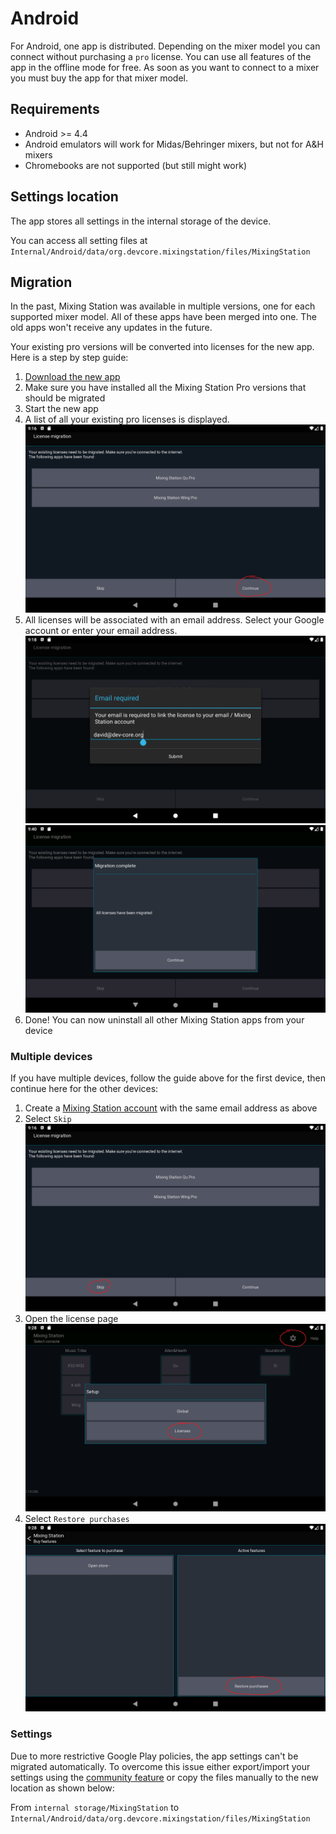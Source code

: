 # Android
For Android, one app is distributed. Depending on the mixer model you can connect without purchasing a `pro` license. 
You can use all features of the app in the offline mode for free. As soon as you want to connect to a mixer you must buy the app for that mixer model.


## Requirements
- Android >= 4.4
- Android emulators will work for Midas/Behringer mixers, but not for A&H mixers
- Chromebooks are not supported (but still might work)

## Settings location
The app stores all settings in the internal storage of the device.

You can access all setting files at `Internal/Android/data/org.devcore.mixingstation/files/MixingStation`


## Migration
In the past, Mixing Station was available in multiple versions, one for each supported mixer model.
All of these apps have been merged into one. The old apps won't receive any updates in the future.

Your existing pro versions will be converted into licenses for the new app.
Here is a step by step guide:

1. [Download the new app](https://play.google.com/store/apps/details?id=org.devcore.mixingstation)
2. Make sure you have installed all the Mixing Station Pro versions that should be migrated
3. Start the new app
4. A list of all your existing pro licenses is displayed.
   ![Screenshot 1](../img/migration/1.png)
5. All licenses will be associated with an email address.
   Select your Google account or enter your email address.
   ![Screenshot 2](../img/migration/2.png)
   ![Screenshot 3](../img/migration/3.png)
6. Done! You can now uninstall all other Mixing Station apps from your device

### Multiple devices
If you have multiple devices, follow the guide above for the first device, then continue here for the other devices:

1.  Create a [Mixing Station account](https://dev-core.org/mixing-station/profile/create) with the same email address as above
2. Select `Skip`
   ![Screenshot skip](../img/migration/10.png)
3. Open the license page
   ![Screenshot menu](../img/migration/11.png)
4. Select `Restore purchases`
   ![Screenshot license](../img/migration/12.png)

### Settings
Due to more restrictive Google Play policies, the app settings can't be migrated automatically.
To overcome this issue either export/import your settings using the [community feature](../settings/overview) or
copy the files manually to the new location as shown below:

From `internal storage/MixingStation` to `Internal/Android/data/org.devcore.mixingstation/files/MixingStation`
